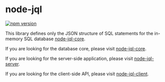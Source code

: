 # node-jql

[![npm version](https://badge.fury.io/js/node-jql.svg)](https://badge.fury.io/js/node-jql)

This library defines only the JSON structure of SQL statements for the in-memory SQL database [node-jql-core](https://github.com/kennysng/node-jql-core). 

If you are looking for the database core, please visit [node-jql-core](https://github.com/kennysng/node-jql-core). 

If you are looking for the server-side application, please visit [node-jql-server](https://github.com/kennysng/node-jql-server). 

If you are looking for the client-side API, please visit [node-jql-client](https://github.com/kennysng/node-jql-client). 
